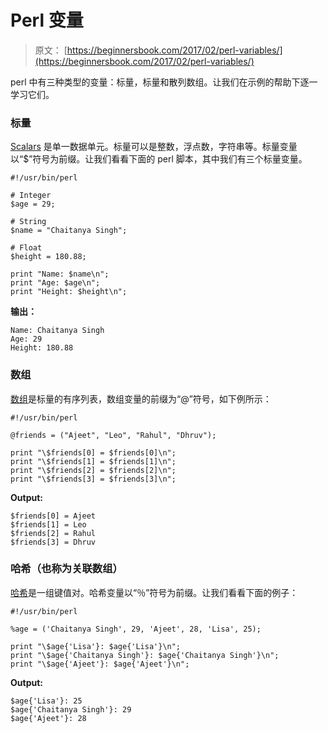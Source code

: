 # Perl 变量

> 原文： [https://beginnersbook.com/2017/02/perl-variables/](https://beginnersbook.com/2017/02/perl-variables/)

perl 中有三种类型的变量：标量，标量和散列数组。让我们在示例的帮助下逐一学习它们。

### 标量

[Scalars](https://beginnersbook.com/2017/05/scalars-in-perl/) 是单一数据单元。标量可以是整数，浮点数，字符串等。标量变量以“$”符号为前缀。让我们看看下面的 perl 脚本，其中我们有三个标量变量。

```
#!/usr/bin/perl

# Integer
$age = 29;

# String
$name = "Chaitanya Singh";

# Float
$height = 180.88;

print "Name: $name\n";
print "Age: $age\n";
print "Height: $height\n";
```

**输出：**

```
Name: Chaitanya Singh
Age: 29
Height: 180.88
```

### 数组

[数组](https://beginnersbook.com/2017/05/perl-lists-and-arrays/)是标量的有序列表，数组变量的前缀为“@”符号，如下例所示：

```
#!/usr/bin/perl

@friends = ("Ajeet", "Leo", "Rahul", "Dhruv");

print "\$friends[0] = $friends[0]\n";
print "\$friends[1] = $friends[1]\n";
print "\$friends[2] = $friends[2]\n";
print "\$friends[3] = $friends[3]\n";
```

**Output:**

```
$friends[0] = Ajeet
$friends[1] = Leo
$friends[2] = Rahul
$friends[3] = Dhruv
```

### 哈希（也称为关联数组）

[哈希](https://beginnersbook.com/2017/05/hashes-in-perl/)是一组键值对。哈希变量以“％”符号为前缀。让我们看看下面的例子：

```
#!/usr/bin/perl

%age = ('Chaitanya Singh', 29, 'Ajeet', 28, 'Lisa', 25);

print "\$age{'Lisa'}: $age{'Lisa'}\n";
print "\$age{'Chaitanya Singh'}: $age{'Chaitanya Singh'}\n";
print "\$age{'Ajeet'}: $age{'Ajeet'}\n";
```

**Output:**

```
$age{'Lisa'}: 25
$age{'Chaitanya Singh'}: 29
$age{'Ajeet'}: 28
```